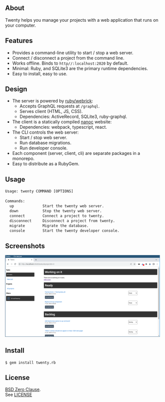 ## About

Twenty helps you manage your projects with a web application
that runs on your computer.

## Features

* Provides a command-line utility to start / stop a web server.
* Connect / disconnect a project from the command line.
* Works offline. Binds to `http//:localhost:2020` by default.
* Minimal: Ruby, and SQLite3 are the primary runtime dependencies.
* Easy to install, easy to use.

## Design

* The server is powered by [ruby/webrick](https://github.com/ruby/webrick):
  * Accepts GraphQL requests at `/graphql`.
  * Serves client (HTML, JS, CSS).
  * Dependencies: ActiveRecord, SQLite3, ruby-graphql.
* The client is a statically compiled [nanoc](https://github.com/nanoc/nanoc) website:
  * Dependencies: webpack, typescript, react.
* The CLI controls the web server:
  * Start / stop web server.
  * Run database migrations.
  * Run developer console.
* Each component (server, client, cli) are separate packages
  in a monorepo.
* Easy to distribute as a RubyGem.

## Usage

    Usage: twenty COMMAND [OPTIONS]

    Commands:
      up             Start the twenty web server.
      down           Stop the twenty web server.
      connect        Connect a project to twenty.
      disconnect     Disconnect a project from twenty.
      migrate        Migrate the database.
      console        Start the twenty developer console.

## Screenshots

![img](./20.png)

## Install

    $ gem install twenty.rb

## License

[BSD Zero Clause](https://choosealicense.com/licenses/0bsd/).
<br>
See [LICENSE](./LICENSE)
